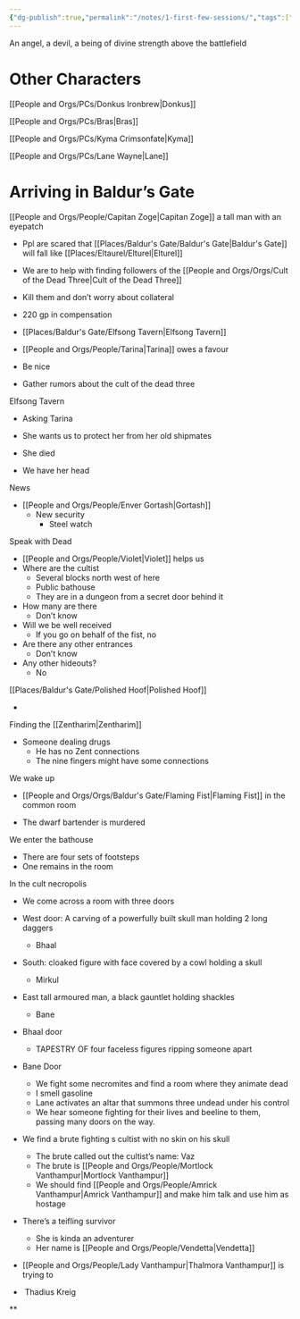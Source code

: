 ```yaml
---
{"dg-publish":true,"permalink":"/notes/1-first-few-sessions/","tags":["Session-Notes"]}
---
```



An angel, a devil, a being of divine strength above the battlefield

# Other Characters
[[People and Orgs/PCs/Donkus Ironbrew\|Donkus]]

[[People and Orgs/PCs/Bras\|Bras]]

[[People and Orgs/PCs/Kyma Crimsonfate\|Kyma]]

[[People and Orgs/PCs/Lane Wayne\|Lane]]

# Arriving in Baldur’s Gate
[[People and Orgs/People/Capitan Zoge\|Capitan Zoge]] a tall man with an eyepatch

- Ppl are scared that [[Places/Baldur's Gate/Baldur's Gate\|Baldur's Gate]] will fall like [[Places/Eltaurel/Elturel\|Elturel]]
    
- We are to help with finding followers of the [[People and Orgs/Orgs/Cult of the Dead Three\|Cult of the Dead Three]]
    

- Kill them and don’t worry about collateral 
    
- 220 gp in compensation
    
- [[Places/Baldur's Gate/Elfsong Tavern\|Elfsong Tavern]]
    

- [[People and Orgs/People/Tarina\|Tarina]] owes a favour
    

- Be nice
    
- Gather rumors about the cult of the dead three
    

Elfsong Tavern

- Asking Tarina
    

- She wants us to protect her from her old shipmates
    

- She died
    
- We have her head
    

News

- [[People and Orgs/People/Enver Gortash\|Gortash]]
    - New security
	    - Steel watch

Speak with Dead

- [[People and Orgs/People/Violet\|Violet]] helps us
- Where are the cultist
    - Several blocks north west of here
    - Public bathouse 
    - They are in a dungeon from a secret door behind it
- How many are there
    - Don’t know
- Will we be well received
    - If you go on behalf of the fist, no
- Are there any other entrances
    - Don’t know 
- Any other hideouts?
    - No

[[Places/Baldur's Gate/Polished Hoof\|Polished Hoof]]

-   
    

  

Finding the [[Zentharim\|Zentharim]]

- Someone dealing drugs
	- He has no Zent connections
    - The nine fingers might have some connections
   
We wake up

- [[People and Orgs/Orgs/Baldur's Gate/Flaming Fist\|Flaming Fist]] in the common room
    
- The dwarf bartender is murdered
    

  

We enter the bathouse
- There are four sets of footsteps 
- One remains in the room
  
In the cult necropolis

- We come across a room with three doors
- West door: A carving of a powerfully built skull man holding 2 long daggers
	- Bhaal
- South: cloaked figure with face covered by a cowl holding a skull
	- Mirkul
- East tall armoured man, a black gauntlet holding shackles
	- Bane
- Bhaal door
	- TAPESTRY OF four faceless figures ripping someone apart
- Bane Door
	- We fight some necromites and find a room where they animate dead
	- I smell gasoline 
	- Lane activates an altar that summons three undead under his control
	- We hear someone fighting for their lives and beeline to them, passing many doors on the way. 
- We find a brute fighting s cultist with no skin on his skull
	- The brute called out the cultist’s name: Vaz
	- The brute is [[People and Orgs/People/Mortlock Vanthampur\|Mortlock Vanthampur]]
	- We should find [[People and Orgs/People/Amrick Vanthampur\|Amrick Vanthampur]] and make him talk and use him as hostage
- There’s a teifling survivor 
	- She is kinda an adventurer 
	- Her name is [[People and Orgs/People/Vendetta\|Vendetta]] 

- [[People and Orgs/People/Lady Vanthampur\|Thalmora Vanthampur]] is trying to 
    

-  Thadius Kreig
    





**